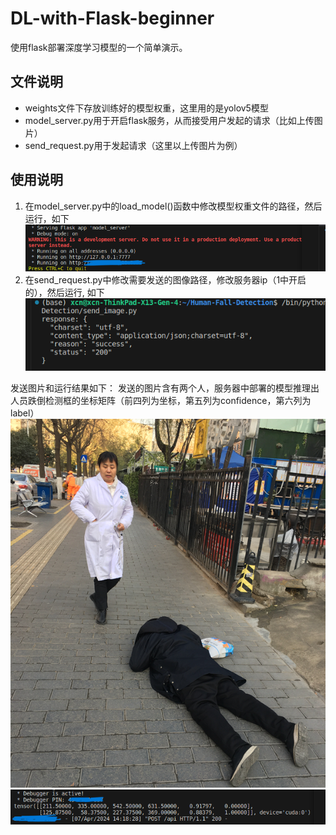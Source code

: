 # DL-with-Flask-beginner
使用flask部署深度学习模型的一个简单演示。
## 文件说明
* weights文件下存放训练好的模型权重，这里用的是yolov5模型
* model_server.py用于开启flask服务，从而接受用户发起的请求（比如上传图片）
* send_request.py用于发起请求（这里以上传图片为例）

## 使用说明
1. 在model_server.py中的load_model()函数中修改模型权重文件的路径，然后运行，如下
![](doc/server.png)
2. 在send_request.py中修改需要发送的图像路径，修改服务器ip（1中开启的），然后运行, 如下
![](doc/send.png)

发送图片和运行结果如下：
发送的图片含有两个人，服务器中部署的模型推理出人员跌倒检测框的坐标矩阵（前四列为坐标，第五列为confidence，第六列为label）  
![](doc/people5.jpg)
![](doc/output.png)